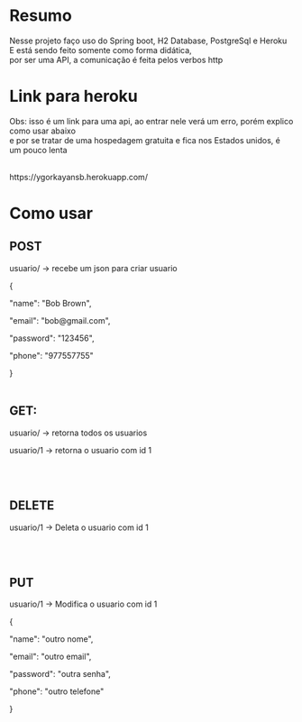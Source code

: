 # Resumo
<p>Nesse projeto faço uso do Spring boot, H2 Database, PostgreSql e Heroku<br>
E está sendo feito somente como forma didática,<br>
por ser uma API, a comunicação é feita pelos verbos http
</p>

# Link para heroku
Obs: isso é um link para uma api, ao entrar nele verá um erro, porém explico como usar abaixo<br>
e por se tratar de uma hospedagem gratuita e fica nos Estados unidos, é um pouco lenta<br>
<br>
<p>https://ygorkayansb.herokuapp.com/</p>

# Como usar
## POST
<p>usuario/ -> recebe um json para criar usuario</p>
<p>{</p>
<p> "name": "Bob Brown",</p>
<p> "email": "bob@gmail.com",</p>
<p> "password": "123456",</p>
<p> "phone": "977557755"</p>
<p>}
<br><br>
  
## GET:
<p>usuario/ -> retorna todos os usuarios</p>
<p>usuario/1 -> retorna o usuario com id 1</p>
<br><br>

## DELETE
<p>usuario/1 -> Deleta o usuario com id 1</p>
<br><br>

## PUT
<p>usuario/1 -> Modifica o usuario com id 1</p>
<p>{</p>
<p>"name": "outro nome",</p>
<p>"email": "outro email",</p>
<p>"password": "outra senha",</p>
<p>"phone": "outro telefone"</p>
<p>}

